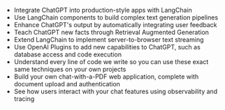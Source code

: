 <ul>
    <li>Integrate ChatGPT into production-style apps with LangChain</li>
    <li>Use LangChain components to build complex text generation pipelines</li>
    <li>Enhance ChatGPT's output by automatically integrating user feedback</li>
    <li>Teach ChatGPT new facts through Retrieval Augmented Generation</li>
    <li>Extend LangChain to implement server-to-browser text streaming</li>
    <li>Use OpenAI Plugins to add new capabilities to ChatGPT, such as database access and code execution</li>
    <li>Understand every line of code we write so you can use these exact same techniques on your own projects</li>
    <li>Build your own chat-with-a-PDF web application, complete with document upload and authentication</li>
    <li>See how users interact with your chat features using observability and tracing</li>
</ul>
